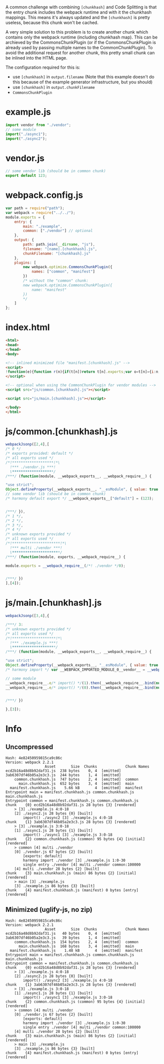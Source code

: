 A common challenge with combining `[chunkhash]` and Code Splitting is that the entry chunk includes the webpack runtime and with it the chunkhash mappings. This means it's always updated and the `[chunkhash]` is pretty useless, because this chunk won't be cached.

A very simple solution to this problem is to create another chunk which contains only the webpack runtime (including chunkhash map). This can be archieved by the CommonsChunkPlugin (or if the CommonsChunkPlugin is already used by passing multiple names to the CommonChunkPlugin). To avoid the additional request for another chunk, this pretty small chunk can be inlined into the HTML page.

The configuration required for this is:

* use `[chunkhash]` in `output.filename` (Note that this example doesn't do this because of the example generator infrastructure, but you should)
* use `[chunkhash]` in `output.chunkFilename`
* `CommonsChunkPlugin`

# example.js

``` javascript
import vendor from "./vendor";
// some module
import("./async1");
import("./async2");
```

# vendor.js

``` javascript
// some vendor lib (should be in common chunk)
export default 123;
```

# webpack.config.js

``` javascript
var path = require("path");
var webpack = require("../../");
module.exports = {
	entry: {
		main: "./example",
		common: ["./vendor"] // optional
	},
	output: {
		path: path.join(__dirname, "js"),
		filename: "[name].[chunkhash].js",
		chunkFilename: "[chunkhash].js"
	},
	plugins: [
		new webpack.optimize.CommonsChunkPlugin({
			names: ["common", "manifest"]
		})
		/* without the "common" chunk:
		new webpack.optimize.CommonsChunkPlugin({
			name: "manifest"
		})
		*/
	]
};
```

# index.html

``` html
<html>
<head>
</head>
<body>

<!-- inlined minimized file "manifest.[chunkhash].js" -->
<script>
!function(e){function r(n){if(t[n])return t[n].exports;var o=t[n]={i:n,l:!1,exports:{}};return e[n].call(o.exports,o,o.exports,r),o.l=!0,o.exports}var n=window.webpackJsonp;window.webpackJsonp=function(t,c,a){for(var u,i,f,s=0,d=[];s<t.length;s++)i=t[s],o[i]&&d.push(o[i][0]),o[i]=0;for(u in c)Object.prototype.hasOwnProperty.call(c,u)&&(e[u]=c[u]);for(n&&n(t,c,a);d.length;)d.shift()();if(a)for(s=0;s<a.length;s++)f=r(r.s=a[s]);return f};var t={},o={4:0};r.e=function(e){function n(){c.onerror=c.onload=null,clearTimeout(a);var r=o[e];0!==r&&(r&&r[1](new Error("Loading chunk "+e+" failed.")),o[e]=void 0)}if(0===o[e])return Promise.resolve();if(o[e])return o[e][2];var t=document.getElementsByTagName("head")[0],c=document.createElement("script");c.type="text/javascript",c.charset="utf-8",c.async=!0,c.timeout=12e4,r.nc&&c.setAttribute("nonce",r.nc),c.src=r.p+""+{0:"ecd2b16a48d8b92daf31",1:"3ab6307df46b05a2e3c3",2:"0910ffec005965d55bfb",3:"7e3d3299e6c5c1defd1d"}[e]+".js";var a=setTimeout(n,12e4);c.onerror=c.onload=n;var u=new Promise(function(r,n){o[e]=[r,n]});return o[e][2]=u,t.appendChild(c),u},r.m=e,r.c=t,r.i=function(e){return e},r.d=function(e,n,t){r.o(e,n)||Object.defineProperty(e,n,{configurable:!1,enumerable:!0,get:t})},r.n=function(e){var n=e&&e.__esModule?function(){return e.default}:function(){return e};return r.d(n,"a",n),n},r.o=function(e,r){return Object.prototype.hasOwnProperty.call(e,r)},r.p="js/",r.oe=function(e){throw console.error(e),e}}([]);
</script>

<!-- optional when using the CommonChunkPlugin for vendor modules -->
<script src="js/common.[chunkhash].js"></script>

<script src="js/main.[chunkhash].js"></script>

</body>
</html>
```

# js/common.[chunkhash].js

``` javascript
webpackJsonp([2,4],[
/* 0 */
/* exports provided: default */
/* all exports used */
/*!*******************!*\
  !*** ./vendor.js ***!
  \*******************/
/***/ (function(module, __webpack_exports__, __webpack_require__) {

"use strict";
Object.defineProperty(__webpack_exports__, "__esModule", { value: true });
// some vendor lib (should be in common chunk)
/* harmony default export */ __webpack_exports__["default"] = (123);


/***/ }),
/* 1 */,
/* 2 */,
/* 3 */,
/* 4 */
/* unknown exports provided */
/* all exports used */
/*!**********************!*\
  !*** multi ./vendor ***!
  \**********************/
/***/ (function(module, exports, __webpack_require__) {

module.exports = __webpack_require__(/*! ./vendor */0);


/***/ })
],[4]);
```

# js/main.[chunkhash].js

``` javascript
webpackJsonp([3,4],{

/***/ 3:
/* unknown exports provided */
/* all exports used */
/*!********************!*\
  !*** ./example.js ***!
  \********************/
/***/ (function(module, __webpack_exports__, __webpack_require__) {

"use strict";
Object.defineProperty(__webpack_exports__, "__esModule", { value: true });
/* harmony import */ var __WEBPACK_IMPORTED_MODULE_0__vendor__ = __webpack_require__(/*! ./vendor */ 0);

// some module
__webpack_require__.e/* import() */(1).then(__webpack_require__.bind(null, /*! ./async1 */ 1));
__webpack_require__.e/* import() */(0).then(__webpack_require__.bind(null, /*! ./async2 */ 2));


/***/ })

},[3]);
```

# Info

## Uncompressed

```
Hash: 4e82450959815ca9c86c
Version: webpack 2.2.1
                  Asset       Size  Chunks             Chunk Names
ecd2b16a48d8b92daf31.js  238 bytes    0, 4  [emitted]  
3ab6307df46b05a2e3c3.js  244 bytes    1, 4  [emitted]  
    common.chunkhash.js  747 bytes    2, 4  [emitted]  common
      main.chunkhash.js  652 bytes    3, 4  [emitted]  main
  manifest.chunkhash.js    5.66 kB       4  [emitted]  manifest
Entrypoint main = manifest.chunkhash.js common.chunkhash.js main.chunkhash.js
Entrypoint common = manifest.chunkhash.js common.chunkhash.js
chunk    {0} ecd2b16a48d8b92daf31.js 28 bytes {3} [rendered]
    > [3] ./example.js 4:0-18
    [2] ./async2.js 28 bytes {0} [built]
        import() ./async2 [3] ./example.js 4:0-18
chunk    {1} 3ab6307df46b05a2e3c3.js 28 bytes {3} [rendered]
    > [3] ./example.js 3:0-18
    [1] ./async1.js 28 bytes {1} [built]
        import() ./async1 [3] ./example.js 3:0-18
chunk    {2} common.chunkhash.js (common) 95 bytes {4} [initial] [rendered]
    > common [4] multi ./vendor 
    [0] ./vendor.js 67 bytes {2} [built]
        [exports: default]
        harmony import ./vendor [3] ./example.js 1:0-30
        single entry ./vendor [4] multi ./vendor common:100000
    [4] multi ./vendor 28 bytes {2} [built]
chunk    {3} main.chunkhash.js (main) 86 bytes {2} [initial] [rendered]
    > main [3] ./example.js 
    [3] ./example.js 86 bytes {3} [built]
chunk    {4} manifest.chunkhash.js (manifest) 0 bytes [entry] [rendered]
```

## Minimized (uglify-js, no zip)

```
Hash: 4e82450959815ca9c86c
Version: webpack 2.2.1
                  Asset       Size  Chunks             Chunk Names
ecd2b16a48d8b92daf31.js   40 bytes    0, 4  [emitted]  
3ab6307df46b05a2e3c3.js   39 bytes    1, 4  [emitted]  
    common.chunkhash.js  154 bytes    2, 4  [emitted]  common
      main.chunkhash.js  168 bytes    3, 4  [emitted]  main
  manifest.chunkhash.js    1.48 kB       4  [emitted]  manifest
Entrypoint main = manifest.chunkhash.js common.chunkhash.js main.chunkhash.js
Entrypoint common = manifest.chunkhash.js common.chunkhash.js
chunk    {0} ecd2b16a48d8b92daf31.js 28 bytes {3} [rendered]
    > [3] ./example.js 4:0-18
    [2] ./async2.js 28 bytes {0} [built]
        import() ./async2 [3] ./example.js 4:0-18
chunk    {1} 3ab6307df46b05a2e3c3.js 28 bytes {3} [rendered]
    > [3] ./example.js 3:0-18
    [1] ./async1.js 28 bytes {1} [built]
        import() ./async1 [3] ./example.js 3:0-18
chunk    {2} common.chunkhash.js (common) 95 bytes {4} [initial] [rendered]
    > common [4] multi ./vendor 
    [0] ./vendor.js 67 bytes {2} [built]
        [exports: default]
        harmony import ./vendor [3] ./example.js 1:0-30
        single entry ./vendor [4] multi ./vendor common:100000
    [4] multi ./vendor 28 bytes {2} [built]
chunk    {3} main.chunkhash.js (main) 86 bytes {2} [initial] [rendered]
    > main [3] ./example.js 
    [3] ./example.js 86 bytes {3} [built]
chunk    {4} manifest.chunkhash.js (manifest) 0 bytes [entry] [rendered]
```
